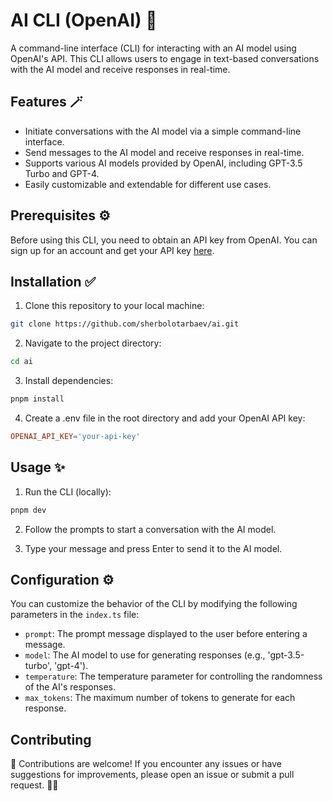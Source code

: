 # AI CLI (OpenAI) 🤖

A command-line interface (CLI) for interacting with an AI model using OpenAI's API. This CLI allows users to engage in text-based conversations with the AI model and receive responses in real-time.

## Features 🪄

- Initiate conversations with the AI model via a simple command-line interface.
- Send messages to the AI model and receive responses in real-time.
- Supports various AI models provided by OpenAI, including GPT-3.5 Turbo and GPT-4.
- Easily customizable and extendable for different use cases.

## Prerequisites ⚙️

Before using this CLI, you need to obtain an API key from OpenAI. You can sign up for an account and get your API key [here](https://openai.com).

## Installation ✅

1. Clone this repository to your local machine:

```bash
git clone https://github.com/sherbolotarbaev/ai.git
```

2. Navigate to the project directory:

```bash
cd ai
```

3. Install dependencies:

```bash
pnpm install
```

4. Create a .env file in the root directory and add your OpenAI API key:

```makefile
OPENAI_API_KEY='your-api-key'
```

## Usage ✨

1. Run the CLI (locally):

```bash
pnpm dev
```

2. Follow the prompts to start a conversation with the AI model.

3. Type your message and press Enter to send it to the AI model.

## Configuration ⚙️

You can customize the behavior of the CLI by modifying the following parameters in the `index.ts` file:

- `prompt`: The prompt message displayed to the user before entering a message.
- `model`: The AI model to use for generating responses (e.g., 'gpt-3.5-turbo', 'gpt-4').
- `temperature`: The temperature parameter for controlling the randomness of the AI's responses.
- `max_tokens`: The maximum number of tokens to generate for each response.

## Contributing

🚀 Contributions are welcome! If you encounter any issues or have suggestions for improvements, please open an issue or submit a pull request. 🙌🏻